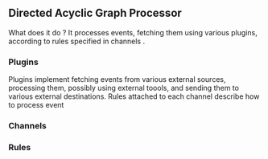 ## Directed Acyclic Graph Processor

What does it do ? It processes events, fetching them using various plugins, according to rules specified in channels . 

### Plugins

Plugins implement fetching events from various external sources, processing them, possibly using external toools, and sending them to various external destinations. 
Rules attached to each channel describe how to process event

### Channels

### Rules

